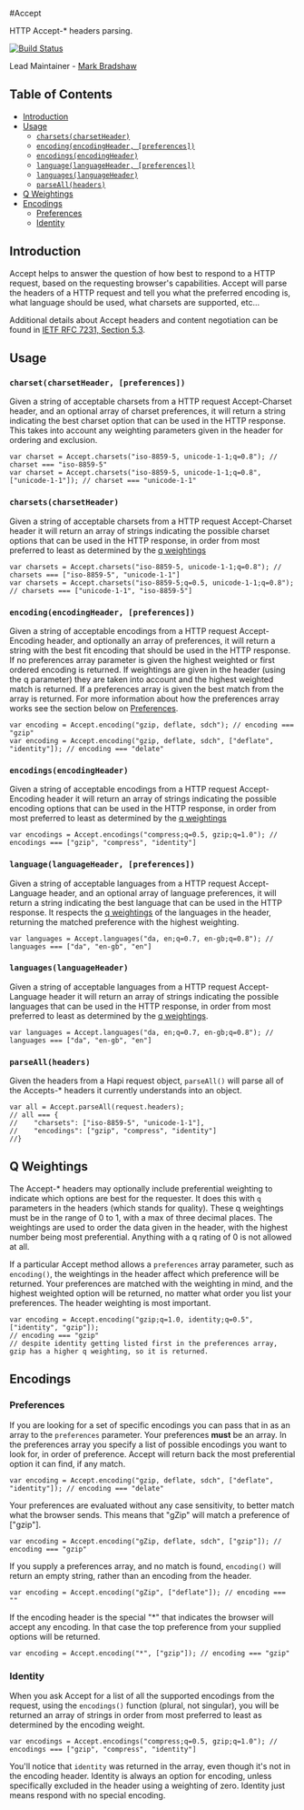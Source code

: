 #Accept

HTTP Accept-* headers parsing.

[![Build Status](https://secure.travis-ci.org/hapijs/accept.png)](http://travis-ci.org/hapijs/accept)

Lead Maintainer - [Mark Bradshaw](https://github.com/mark-bradshaw)

## Table of Contents

- [Introduction](#introduction)
- [Usage](#usage)
    - [`charsets(charsetHeader)`](#charsetscharsetheader)
    - [`encoding(encodingHeader, [preferences])`](#encodingencodingheader-preferences)
    - [`encodings(encodingHeader)`](#encodingsencodingheader)
    - [`language(languageHeader, [preferences])`](#languagelanguageheader-preferences)
    - [`languages(languageHeader)`](#languageslanguageheader)
    - [`parseAll(headers)`](#parseallheaders)
- [Q Weightings](#q-weightings)
- [Encodings](#encodings)
    - [Preferences](#preferences)
    - [Identity](#identity)

## Introduction

Accept helps to answer the question of how best to respond to a HTTP request, based on the requesting browser's capabilities.  Accept will parse the headers of a HTTP request and tell you what the preferred encoding is, what language should be used, what charsets are supported, etc...

Additional details about Accept headers and content negotiation can be found in [IETF RFC 7231, Section 5.3](https://tools.ietf.org/html/rfc7231#section-5.3).

## Usage

### `charset(charsetHeader, [preferences])`

Given a string of acceptable charsets from a HTTP request Accept-Charset header, and an optional array of charset preferences, it will return a string indicating the best charset option that can be used in the HTTP response.  This takes into account any weighting parameters given in the header for ordering and exclusion.

```
var charset = Accept.charsets("iso-8859-5, unicode-1-1;q=0.8"); // charset === "iso-8859-5"
var charset = Accept.charsets("iso-8859-5, unicode-1-1;q=0.8", ["unicode-1-1"]); // charset === "unicode-1-1"
```

### `charsets(charsetHeader)`

Given a string of acceptable charsets from a HTTP request Accept-Charset header it will return an array of strings indicating the possible charset options that can be used in the HTTP response, in order from most preferred to least as determined by the [q weightings](#weightings)

```
var charsets = Accept.charsets("iso-8859-5, unicode-1-1;q=0.8"); // charsets === ["iso-8859-5", "unicode-1-1"]
var charsets = Accept.charsets("iso-8859-5;q=0.5, unicode-1-1;q=0.8"); // charsets === ["unicode-1-1", "iso-8859-5"]
```

### `encoding(encodingHeader, [preferences])`

Given a string of acceptable encodings from a HTTP request Accept-Encoding header, and optionally an array of preferences, it will return a string with the best fit encoding that should be used in the HTTP response.  If no preferences array parameter is given the highest weighted or first ordered encoding is returned.  If weightings are given in the header (using the q parameter) they are taken into account and the highest weighted match is returned.  If a preferences array is given the best match from the array is returned.  For more information about how the preferences array works see the section below on [Preferences](#preferences).

```
var encoding = Accept.encoding("gzip, deflate, sdch"); // encoding === "gzip"
var encoding = Accept.encoding("gzip, deflate, sdch", ["deflate", "identity"]); // encoding === "delate"
```

### `encodings(encodingHeader)`

Given a string of acceptable encodings from a HTTP request Accept-Encoding header it will return an array of strings indicating the possible encoding options that can be used in the HTTP response, in order from most preferred to least as determined by the [q weightings](#weightings)

```
var encodings = Accept.encodings("compress;q=0.5, gzip;q=1.0"); // encodings === ["gzip", "compress", "identity"]
```

### `language(languageHeader, [preferences])`

Given a string of acceptable languages from a HTTP request Accept-Language header, and an optional array of language preferences, it will return a string indicating the best language that can be used in the HTTP response.  It respects the [q weightings](#weightings) of the languages in the header, returning the matched preference with the highest weighting.

```
var languages = Accept.languages("da, en;q=0.7, en-gb;q=0.8"); // languages === ["da", "en-gb", "en"]
```

### `languages(languageHeader)`

Given a string of acceptable languages from a HTTP request Accept-Language header it will return an array of strings indicating the possible languages that can be used in the HTTP response, in order from most preferred to least as determined by the [q weightings](#weightings).

```
var languages = Accept.languages("da, en;q=0.7, en-gb;q=0.8"); // languages === ["da", "en-gb", "en"]
```

### `parseAll(headers)`

Given the headers from a Hapi request object, `parseAll()` will parse all of the Accepts-* headers it currently understands into an object.

```
var all = Accept.parseAll(request.headers);
// all === {
//    "charsets": ["iso-8859-5", "unicode-1-1"],
//    "encodings": ["gzip", "compress", "identity"]
//}
```


## Q Weightings

The Accept-* headers may optionally include preferential weighting to indicate which options are best for the requester.  It does this with `q` parameters in the headers (which stands for quality).  These q weightings must be in the range of 0 to 1, with a max of three decimal places.  The weightings are used to order the data given in the header, with the highest number being most preferential.  Anything with a q rating of 0 is not allowed at all.

If a particular Accept method allows a `preferences` array parameter, such as `encoding()`, the weightings in the header affect which preference will be returned.  Your preferences are matched with the weighting in mind, and the highest weighted option will be returned, no matter what order you list your preferences.  The header weighting is most important.

```
var encoding = Accept.encoding("gzip;q=1.0, identity;q=0.5", ["identity", "gzip"]);
// encoding === "gzip"
// despite identity getting listed first in the preferences array, gzip has a higher q weighting, so it is returned.
```


## Encodings

### Preferences

If you are looking for a set of specific encodings you can pass that in as an array to the `preferences` parameter.  Your preferences **must** be an array.  In the preferences array you specify a list of possible encodings you want to look for, in order of preference.  Accept will return back the most preferential option it can find, if any match.

```
var encoding = Accept.encoding("gzip, deflate, sdch", ["deflate", "identity"]); // encoding === "delate"
```

Your preferences are evaluated without any case sensitivity, to better match what the browser sends.  This means that "gZip" will match a preference of ["gzip"].

```
var encoding = Accept.encoding("gZip, deflate, sdch", ["gzip"]); // encoding === "gzip"
```

If you supply a preferences array, and no match is found, `encoding()` will return an empty string, rather than an encoding from the header.

```
var encoding = Accept.encoding("gZip", ["deflate"]); // encoding === ""
```

If the encoding header is the special "*" that indicates the browser will accept any encoding.  In that case the top preference from your supplied options will be returned.

```
var encoding = Accept.encoding("*", ["gzip"]); // encoding === "gzip"
```


### Identity

When you ask Accept for a list of all the supported encodings from the request, using the `encodings()` function (plural, not singular), you will be returned an array of strings in order from most preferred to least as determined by the encoding weight.

```
var encodings = Accept.encodings("compress;q=0.5, gzip;q=1.0"); // encodings === ["gzip", "compress", "identity"]
```

You'll notice that `identity` was returned in the array, even though it's not in the encoding header.  Identity is always an option for encoding, unless specifically excluded in the header using a weighting of zero.  Identity just means respond with no special encoding.

